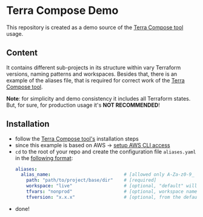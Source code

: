 # Terra Compose Demo

This repository is created as a demo source of the [Terra Compose tool](https://github.com/demmonico/terra-compose) usage.

## Content

It contains different sub-projects in its structure within vary Terraform versions, naming patterns and workspaces. 
Besides that, there is an example of the aliases file, that is required for correct work of the [Terra Compose tool](https://github.com/demmonico/terra-compose).

**Note**: for simplicity and demo consistency it includes all Terraform states. But, for sure, for production usage it's **NOT RECOMMENDED**! 

## Installation

- follow the [Terra Compose tool's](https://github.com/demmonico/terra-compose#installation) installation steps
- since this example is based on AWS -> [setup AWS CLI access](https://github.com/demmonico/terra-compose#aws-credentials)
- `cd` to the root of your repo and create the configuration file `aliases.yaml` in the [following format](https://github.com/demmonico/terra-compose#configuration):
  ```yaml
  aliases:
    alias_name:                           # [allowed only A-Za-z0-9_ symbols]
      path: "path/to/project/base/dir"    # [required]
      workspace: "live"                   # [optional, "default" will be used if exists and no more choice OR ask]
      tfvars: "nonprod"                   # [optional, workspace name will be used if skip OR ask]
      tfversion: "x.x.x"                  # [optional, from the default section will be used if omitted]
  ```
- done!
